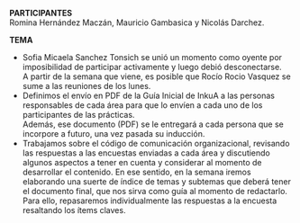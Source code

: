 **PARTICIPANTES**
<br/>Romina Hernández Maczán, Mauricio Gambasica y Nicolás Darchez.

**TEMA**
* Sofia Micaela Sanchez Tonsich se unió un momento como oyente por imposibilidad de participar activamente y luego debió desconectarse. 
<br/>A partir de la semana que viene, es posible que Rocío Rocio Vasquez se sume a las reuniones de los lunes.
* Definimos el envío en PDF de la Guía Inicial de InkuA a las personas responsables de cada área para que lo envíen a cada uno de los participantes de las prácticas. 
<br/>Además, ese documento (PDF) se le entregará a cada persona que se incorpore a futuro, una vez pasada su inducción.
* Trabajamos sobre el código de comunicación organizacional, revisando las respuestas a las encuestas enviadas a cada área y discutiendo algunos aspectos a tener en cuenta y considerar al momento de desarrollar el contenido. En ese sentido, en la semana iremos elaborando una suerte de índice de temas y subtemas que deberá tener el documento final, que nos sirva como guía al momento de redactarlo. Para ello, repasaremos individualmente las respuestas a la encuesta resaltando los ítems claves.
